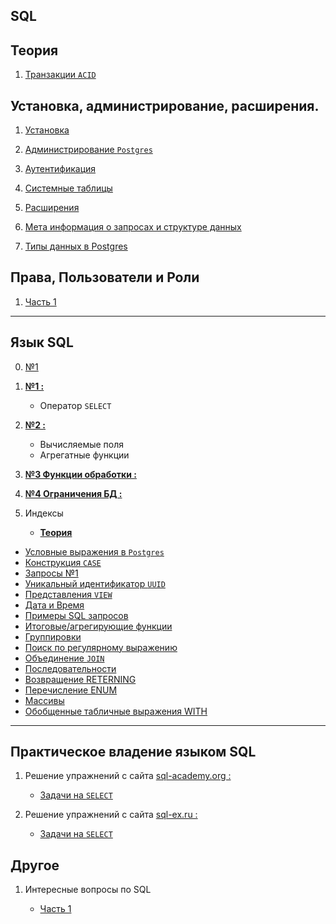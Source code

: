 SQL 
---

Теория
---
1) [Транзакции `ACID`](Theory/transaction_1.md)


Установка, администрирование, расширения.
---

1) [Установка](Admin/install.md)

2) [Администрирование `Postgres`](Admin/lesson_1.md)

3) [Аутентификация](Admin/auth_1.md)

4) [Системные таблицы](Admin/lesson_2.md)

5) [Расширения](Admin/app_1.md)

6) [Мета информация о запросах и структуре данных](Admin/exp_1.md) 

7) [Типы данных в Postgres](Admin/type.md)

Права, Пользователи и Роли
---

1) [Часть 1](Users/users_1.md)


---
Язык SQL
---

0. [№1](SQL/1.md)


1. **[№1 : ](SQL/sql_1.md)**
    - Оператор `SELECT`

2. **[№2 : ](SQL/sql_2.md)**
    - Вычисляемые поля
    - Агрегатные функции

3. **[№3 Функции обработки : ](SQL/sql_3.md)**

4. **[№4 Ограничения БД : ](SQL/sql_4.md)**

5. Индексы
      - **[Теория](index/index_1.md)**
     
- [Условные выражения в `Postgres`](SQL/expression.md)
- [Конструкция `CASE`](SQL/case_1.md)
- [Запросы №1](SQL/lesson_3.md)
- [Уникальный идентификатор `UUID`](SQL/uuid.md)
- [Представления `VIEW`](SQL/view.md)
- [Дата и Время](SQL/datetime.md)
- [Примеры SQL запросов](SQL/ex_1.md)
- [Итоговые/агрегирующие функции](SQL/agregat.md)
- [Группировки](SQL/group_1.md)
- [Поиск по регулярному выражению](SQL/reg_1.md)
- [Объединение `JOIN`](SQL/join_1.md)
- [Последовательности](SQL/sequence_1.md)
- [Возвращение RETERNING ](SQL/reterning_1.md)
- [Перечисление ENUM ](SQL/enum_1.md)
- [Массивы ](SQL/array_1.md)
- [Обобщенные табличные выражения WITH ](SQL/with_1.md)

___
Практическое владение языком SQL
---

1) Решение упражнений с сайта [sql-academy.org :](https://sql-academy.org/)
    - [Задачи на `SELECT`](Practice/sql-academy.org/SELECT/Exercises.md)


2) Решение упражнений с сайта [sql-ex.ru :](http://sql-ex.ru)
    - [Задачи на `SELECT`](Practice/sql-ex.ru/SELECT/Exercises.md)

Другое
---

1) Интересные вопросы по SQL 
   
   - [Часть 1](Other-/other_1.md)
